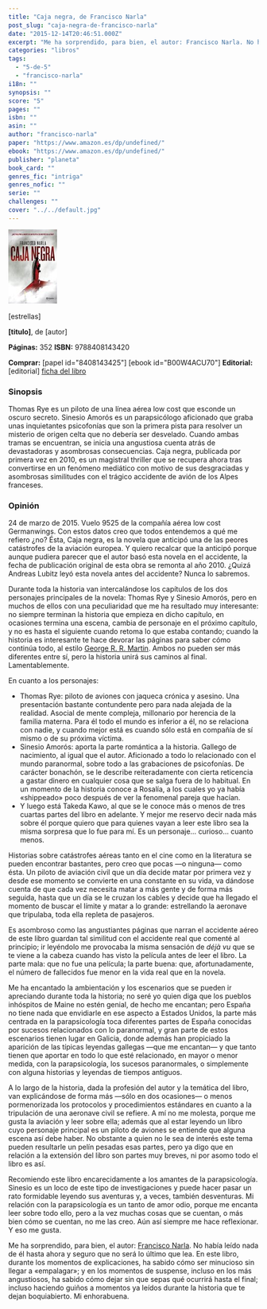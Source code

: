 ```yaml
---
title: "Caja negra, de Francisco Narla"
post_slug: "caja-negra-de-francisco-narla"
date: "2015-12-14T20:46:51.000Z"
excerpt: "Me ha sorprendido, para bien, el autor: Francisco Narla. No había leído nada de él hasta ahora y seguro que no será lo último que lea. Mi enhorabuena para él."
categories: "libros"
tags: 
  - "5-de-5"
  - "francisco-narla"
i18n: ""
synopsis: ""
score: "5"
pages: ""
isbn: ""
asin: ""
author: "francisco-narla"
paper: "https://www.amazon.es/dp/undefined/"
ebook: "https://www.amazon.es/dp/undefined/"
publisher: "planeta"
book_card: ""
genres_fic: "intriga"
genres_nofic: ""
serie: ""
challenges: ""
cover: "../../default.jpg"
---
```


![[titulo-foto]](images/caja-negra-p.jpg)

\[estrellas\]

**\[titulo\]**, de \[autor\]

**Páginas:** 352 **ISBN:** 9788408143420

**Comprar:** \[papel id="8408143425"\] \[ebook id="B00W4ACU70"\] **Editorial:** \[editorial\] [ficha del libro](http://www.planetadelibros.com/caja-negra-libro-199380.html)

### Sinopsis

Thomas Rye es un piloto de una línea aérea low cost que esconde un oscuro secreto. Sinesio Amorós es un parapsicólogo aficionado que graba unas inquietantes psicofonías que son la primera pista para resolver un misterio de origen celta que no debería ser desvelado. Cuando ambas tramas se encuentran, se inicia una angustiosa cuenta atrás de devastadoras y asombrosas consecuencias. Caja negra, publicada por primera vez en 2010, es un magistral thriller que se recupera ahora tras convertirse en un fenómeno mediático con motivo de sus desgraciadas y asombrosas similitudes con el trágico accidente de avión de los Alpes franceses.

### Opinión

24 de marzo de 2015. Vuelo 9525 de la compañía aérea low cost Germanwings. Con estos datos creo que todos entendemos a qué me refiero ¿no? Ésta, Caja negra, es la novela que anticipó una de las peores catástrofes de la aviación europea. Y quiero recalcar que la anticipó porque aunque pudiera parecer que el autor basó esta novela en el accidente, la fecha de publicación original de esta obra se remonta al año 2010. ¿Quizá Andreas Lubitz leyó esta novela antes del accidente? Nunca lo sabremos.

Durante toda la historia van intercalándose los capítulos de los dos personajes principales de la novela: Thomas Rye y Sinesio Amorós, pero en muchos de ellos con una peculiaridad que me ha resultado muy interesante: no siempre terminan la historia que empieza en dicho capítulo, en ocasiones termina una escena, cambia de personaje en el próximo capítulo, y no es hasta el siguiente cuando retoma lo que estaba contando; cuando la historia es interesante te hace devorar las páginas para saber cómo continúa todo, al estilo [George R. R. Martin](http://fjp.es/autor/george-r-r-martin/). Ambos no pueden ser más diferentes entre sí, pero la historia unirá sus caminos al final. Lamentablemente.

En cuanto a los personajes:

- Thomas Rye: piloto de aviones con jaqueca crónica y asesino. Una presentación bastante contundente pero para nada alejada de la realidad. Asocial de mente compleja, millonario por herencia de la familia materna. Para él todo el mundo es inferior a él, no se relaciona con nadie, y cuando mejor está es cuando sólo está en compañía de sí mismo o de su próxima víctima.
- Sinesio Amorós: aporta la parte romántica a la historia. Gallego de nacimiento, al igual que el autor. Aficionado a todo lo relacionado con el mundo paranormal, sobre todo a las grabaciones de psicofonías. De carácter bonachón, se le describe reiteradamente con cierta reticencia a gastar dinero en cualquier cosa que se salga fuera de lo habitual. En un momento de la historia conoce a Rosalía, a los cuales yo ya había «shippeado» poco después de ver la fenomenal pareja que hacían.
- Y luego está Takeda Kawo, al que se le conoce más o menos de tres cuartas partes del libro en adelante. Y mejor me reservo decir nada más sobre él porque quiero que para quienes vayan a leer este libro sea la misma sorpresa que lo fue para mí. Es un personaje… curioso… cuanto menos.

Historias sobre catástrofes aéreas tanto en el cine como en la literatura se pueden encontrar bastantes, pero creo que pocas —o ninguna— como ésta. Un piloto de aviación civil que un día decide matar por primera vez y desde ese momento se convierte en una constante en su vida, va dándose cuenta de que cada vez necesita matar a más gente y de forma más seguida, hasta que un día se le cruzan los cables y decide que ha llegado el momento de buscar el límite y matar a lo grande: estrellando la aeronave que tripulaba, toda ella repleta de pasajeros.

Es asombroso como las angustiantes páginas que narran el accidente aéreo de este libro guardan tal similitud con el accidente real que comenté al principio; ir leyéndolo me provocaba la misma sensación de _déjà vu_ que se te viene a la cabeza cuando has visto la película antes de leer el libro. La parte mala: que no fue una película; la parte buena: que, afortunadamente, el número de fallecidos fue menor en la vida real que en la novela.

Me ha encantado la ambientación y los escenarios que se pueden ir apreciando durante toda la historia; no seré yo quien diga que los pueblos inhóspitos de Maine no estén genial, de hecho me encantan; pero España no tiene nada que envidiarle en ese aspecto a Estados Unidos, la parte más centrada en la parapsicología toca diferentes partes de España conocidas por sucesos relacionados con lo paranormal, y gran parte de estos escenarios tienen lugar en Galicia, donde además han propiciado la aparición de las típicas leyendas gallegas —que me encantan— y que tanto tienen que aportar en todo lo que esté relacionado, en mayor o menor medida, con la parapsicología, los sucesos paranormales, o simplemente con alguna historias y leyendas de tiempos antiguos.

A lo largo de la historia, dada la profesión del autor y la temática del libro, van explicándose de forma más —sólo en dos ocasiones— o menos pormenorizada los protocolos y procedimientos estándares en cuanto a la tripulación de una aeronave civil se refiere. A mí no me molesta, porque me gusta la aviación y leer sobre ella; además que al estar leyendo un libro cuyo personaje principal es un piloto de aviones se entiende que alguna escena así debe haber. No obstante a quien no le sea de interés este tema pueden resultarle un pelín pesadas esas partes, pero ya digo que en relación a la extensión del libro son partes muy breves, ni por asomo todo el libro es así.

Recomiendo este libro encarecidamente a los amantes de la parapsicología. Sinesio es un loco de este tipo de investigaciones y puede hacer pasar un rato formidable leyendo sus aventuras y, a veces, también desventuras. Mi relación con la parapsicología es un tanto de amor odio, porque me encanta leer sobre todo ello, pero a la vez muchas cosas que se cuentan, o más bien cómo se cuentan, no me las creo. Aún así siempre me hace reflexionar. Y eso me gusta.

Me ha sorprendido, para bien, el autor: [Francisco Narla](http://fjp.es/autor/francisco-narla/). No había leído nada de él hasta ahora y seguro que no será lo último que lea. En este libro, durante los momentos de explicaciones, ha sabido cómo ser minucioso sin llegar a «empalagar»; y en los momentos de suspense, incluso en los más angustiosos, ha sabido cómo dejar sin que sepas qué ocurrirá hasta el final; incluso haciendo guiños a momentos ya leídos durante la historia que te dejan boquiabierto. Mi enhorabuena.
